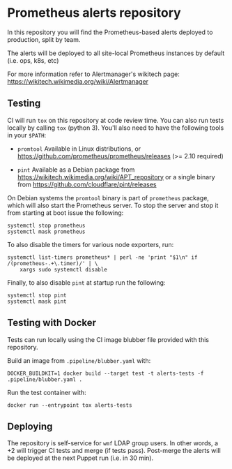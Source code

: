Prometheus alerts repository
====

In this repository you will find the Prometheus-based alerts deployed to
production, split by team.

The alerts will be deployed to all site-local Prometheus instances by default
(i.e. ops, k8s, etc)

For more information refer to Alertmanager's wikitech page:
https://wikitech.wikimedia.org/wiki/Alertmanager

Testing
----
CI will run `tox` on this repository at code review time. You can also run
tests locally by calling `tox` (python 3). You'll also need to have the
following tools in your `$PATH`:

* `promtool` Available in Linux distributions, or
  https://github.com/prometheus/prometheus/releases (>= 2.10 required)

* `pint` Available as a Debian package from
  https://wikitech.wikimedia.org/wiki/APT_repository or a single binary from
  https://github.com/cloudflare/pint/releases

On Debian systems the `promtool` binary is part of `prometheus` package, which
will also start the Prometheus server. To stop the server and stop it from
starting at boot issue the following:

    systemctl stop prometheus
    systemctl mask prometheus

To also disable the timers for various node exporters, run:

    systemctl list-timers prometheus* | perl -ne 'print "$1\n" if /(prometheus-.+\.timer)/' | \
        xargs sudo systemctl disable

Finally, to also disable `pint` at startup run the following:

    systemctl stop pint
    systemctl mask pint

Testing with Docker
----
Tests can run locally using the CI image blubber file provided with this
repository.

Build an image from `.pipeline/blubber.yaml` with:

    DOCKER_BUILDKIT=1 docker build --target test -t alerts-tests -f .pipeline/blubber.yaml .

Run the test container with:

    docker run --entrypoint tox alerts-tests

Deploying
----
The repository is self-service for `wmf` LDAP group users. In other words, a +2
will trigger CI tests and merge (if tests pass). Post-merge the alerts will be
deployed at the next Puppet run (i.e. in 30 min).
